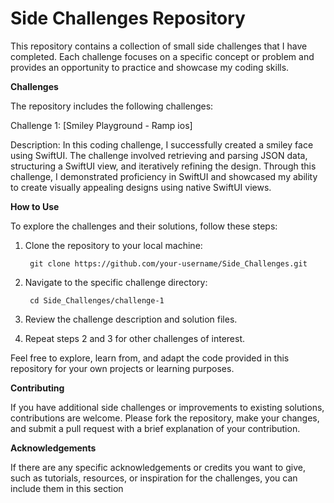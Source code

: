 # Side Challenges Repository 

This repository contains a collection of small side challenges that I have completed. Each challenge focuses on a specific concept or problem and provides an opportunity to practice and showcase my coding skills.


**Challenges**

The repository includes the following challenges:

Challenge 1: [Smiley Playground - Ramp ios]

  Description: In this coding challenge, I successfully created a smiley face using SwiftUI. The challenge involved retrieving and parsing JSON data, structuring a SwiftUI view, and iteratively refining the design. Through this challenge, I demonstrated proficiency in SwiftUI and showcased my ability to create visually appealing designs using native SwiftUI views.


**How to Use**

To explore the challenges and their solutions, follow these steps:

1. Clone the repository to your local machine:

        git clone https://github.com/your-username/Side_Challenges.git

2. Navigate to the specific challenge directory:

        cd Side_Challenges/challenge-1

3. Review the challenge description and solution files.

4. Repeat steps 2 and 3 for other challenges of interest.

Feel free to explore, learn from, and adapt the code provided in this repository for your own projects or learning purposes.


**Contributing**

If you have additional side challenges or improvements to existing solutions, contributions are welcome. Please fork the repository, make your changes, and submit a pull request with a brief explanation of your contribution.


**Acknowledgements**

If there are any specific acknowledgements or credits you want to give, such as tutorials, resources, or inspiration for the challenges, you can include them in this section

